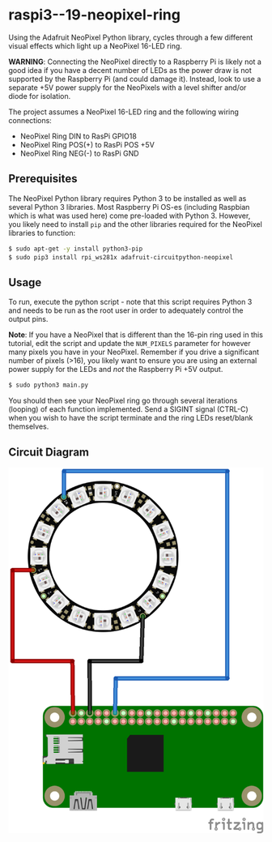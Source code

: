 # raspi3--19-neopixel-ring

Using the Adafruit NeoPixel Python library, cycles through a few different visual effects
which light up a NeoPixel 16-LED ring.

**WARNING**: Connecting the NeoPixel directly to a Raspberry Pi is likely not a good idea
if you have a decent number of LEDs as the power draw is not supported by the Raspberry Pi
(and could damage it). Instead, look to use a separate +5V power supply for the NeoPixels
with a level shifter and/or diode for isolation.

The project assumes a NeoPixel 16-LED ring and the following wiring connections:

- NeoPixel Ring DIN to RasPi GPIO18
- NeoPixel Ring POS(+) to RasPi POS +5V
- NeoPixel Ring NEG(-) to RasPi GND

## Prerequisites

The NeoPixel Python library requires Python 3 to be installed as well as several Python 3
libraries. Most Raspberry Pi OS-es (including Raspbian which is what was used here) come
pre-loaded with Python 3. However, you likely need to install `pip` and the other libraries
required for the NeoPixel libraries to function:

```bash
$ sudo apt-get -y install python3-pip
$ sudo pip3 install rpi_ws281x adafruit-circuitpython-neopixel
```

## Usage

To run, execute the python script - note that this script requires Python 3 and needs to be
run as the root user in order to adequately control the output pins.

**Note**: If you have a NeoPixel that is different than the 16-pin ring used in this tutorial,
edit the script and update the `NUM_PIXELS` parameter for however many pixels you have in your
NeoPixel. Remember if you drive a significant number of pixels (>16), you likely want to ensure
you are using an external power supply for the LEDs and *not* the Raspberry Pi +5V output.

```bash
$ sudo python3 main.py
```

You should then see your NeoPixel ring go through several iterations (looping) of each function
implemented. Send a SIGINT signal (CTRL-C) when you wish to have the script terminate and the
ring LEDs reset/blank themselves.

## Circuit Diagram

![Circuit](img/neopixel-ring.png "Circuit")
